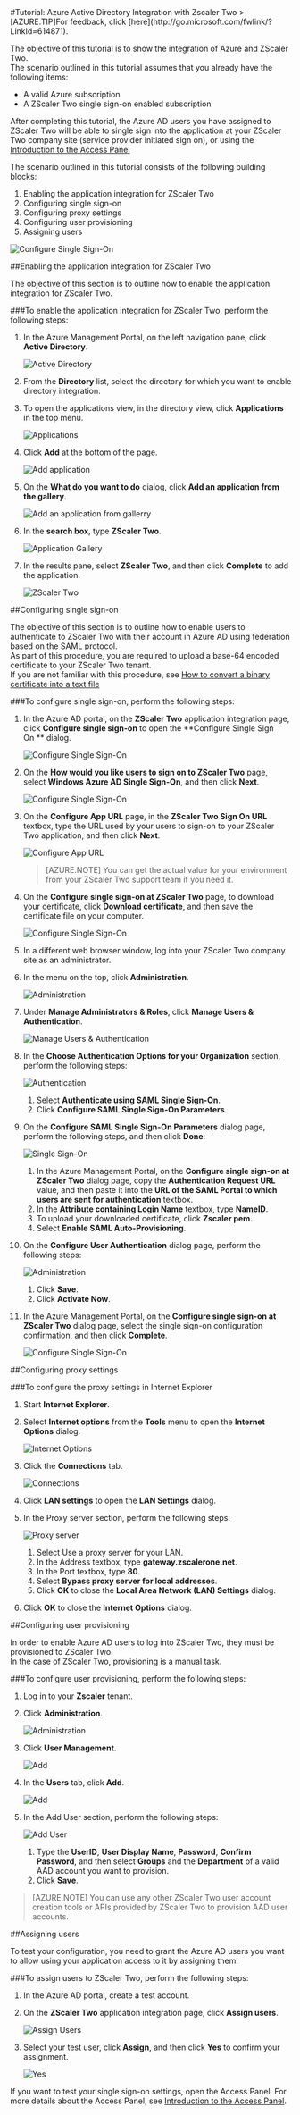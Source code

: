 <properties pageTitle="Tutorial: Azure Active Directory Integration with Zscaler Two | Windows Azure" description="Learn how to use Zscaler Two with Azure Active Directory to enable single sign-on, automated provisioning, and more!." services="active-directory" authors="MarkusVi"  documentationCenter="na" manager="stevenpo"/>
<tags ms.service="active-directory" ms.devlang="na" ms.topic="article" ms.tgt_pltfrm="na" ms.workload="identity" ms.date="08/01/2015" ms.author="markvi" />
#Tutorial: Azure Active Directory Integration with Zscaler Two
<!-- deleted by customization
>[AZURE.TIP]For feedback, click [here](https://social.msdn.microsoft.com/Forums/azure/zh-cn/f9daac7e-610d-461b-963d-4aeb1e187f48/tutorial-azure-active-directory-integration-with-zscaler-two?forum=WindowsAzureAD).
-->
<!-- keep by customization: begin -->
>[AZURE.TIP]For feedback, click [here](http://go.microsoft.com/fwlink/?LinkId=614871).
<!-- keep by customization: end -->
  
The objective of this tutorial is to show the integration of Azure and ZScaler Two.  
The scenario outlined in this tutorial assumes that you already have the following items:

-   A valid Azure subscription
-   A ZScaler Two single sign-on enabled subscription
  
After completing this tutorial, the Azure AD users you have assigned to ZScaler Two will be able to single sign into the application at your ZScaler Two company site (service provider initiated sign on), or using the [Introduction to the Access Panel](https://msdn.microsoft.com/zh-cn/library/dn308586)
  
The scenario outlined in this tutorial consists of the following building blocks:

1.  Enabling the application integration for ZScaler Two
2.  Configuring single sign-on
3.  Configuring proxy settings
4.  Configuring user provisioning
5.  Assigning users

![Configure Single Sign-On](./media/active-directory-saas-zscaler-two-tutorial/IC800199.png "Configure Single Sign-On")

##Enabling the application integration for ZScaler Two
  
The objective of this section is to outline how to enable the application integration for ZScaler Two.

###To enable the application integration for ZScaler Two, perform the following steps:

1.  In the Azure Management Portal, on the left navigation pane, click **Active Directory**.

    ![Active Directory](./media/active-directory-saas-zscaler-two-tutorial/IC700993.png "Active Directory")

2.  From the **Directory** list, select the directory for which you want to enable directory integration.

3.  To open the applications view, in the directory view, click **Applications** in the top menu.

    ![Applications](./media/active-directory-saas-zscaler-two-tutorial/IC700994.png "Applications")

4.  Click **Add** at the bottom of the page.

    ![Add application](./media/active-directory-saas-zscaler-two-tutorial/IC749321.png "Add application")

5.  On the **What do you want to do** dialog, click **Add an application from the gallery**.

    ![Add an application from gallerry](./media/active-directory-saas-zscaler-two-tutorial/IC749322.png "Add an application from gallerry")

6.  In the **search box**, type **ZScaler Two**.

    ![Application Gallery](./media/active-directory-saas-zscaler-two-tutorial/IC800200.png "Application Gallery")

7.  In the results pane, select **ZScaler Two**, and then click **Complete** to add the application.

    ![ZScaler Two](./media/active-directory-saas-zscaler-two-tutorial/IC800201.png "ZScaler Two")

##Configuring single sign-on
  
The objective of this section is to outline how to enable users to authenticate to ZScaler Two with their account in Azure AD using federation based on the SAML protocol.  
As part of this procedure, you are required to upload a base-64 encoded certificate to your ZScaler Two tenant.  
If you are not familiar with this procedure, see [How to convert a binary certificate into a text file](http://youtu.be/PlgrzUZ-Y1o)

###To configure single sign-on, perform the following steps:

1.  In the Azure AD portal, on the **ZScaler Two** application integration page, click **Configure single sign-on** to open the **Configure Single Sign On ** dialog.

    ![Configure Single Sign-On](./media/active-directory-saas-zscaler-two-tutorial/IC800202.png "Configure Single Sign-On")

2.  On the **How would you like users to sign on to ZScaler Two** page, select **Windows Azure AD Single Sign-On**, and then click **Next**.

    ![Configure Single Sign-On](./media/active-directory-saas-zscaler-two-tutorial/IC800203.png "Configure Single Sign-On")

3.  On the **Configure App URL** page, in the **ZScaler Two Sign On URL** textbox, type the URL used by your users to sign-on to your ZScaler Two application, and then click **Next**.

    ![Configure App URL](./media/active-directory-saas-zscaler-two-tutorial/IC800204.png "Configure App URL")

    >[AZURE.NOTE] You can get the actual value for your environment from your ZScaler Two support team if you need it.

4.  On the **Configure single sign-on at ZScaler Two** page, to download your certificate, click **Download certificate**, and then save the certificate file on your computer.

    ![Configure Single Sign-On](./media/active-directory-saas-zscaler-two-tutorial/IC800205.png "Configure Single Sign-On")

5.  In a different web browser window, log into your ZScaler Two company site as an administrator.

6.  In the menu on the top, click **Administration**.

    ![Administration](./media/active-directory-saas-zscaler-two-tutorial/IC800206.png "Administration")

7.  Under **Manage Administrators & Roles**, click **Manage Users & Authentication**.

    ![Manage Users & Authentication](./media/active-directory-saas-zscaler-two-tutorial/IC800207.png "Manage Users & Authentication")

8.  In the **Choose Authentication Options for your Organization** section, perform the following steps:

    ![Authentication](./media/active-directory-saas-zscaler-two-tutorial/IC800208.png "Authentication")

    1.  Select **Authenticate using SAML Single Sign-On**.
    2.  Click **Configure SAML Single Sign-On Parameters**.

9.  On the **Configure SAML Single Sign-On Parameters** dialog page, perform the following steps, and then click **Done**:

    ![Single Sign-On](./media/active-directory-saas-zscaler-two-tutorial/IC800209.png "Single Sign-On")

    1.  In the Azure Management Portal, on the **Configure single sign-on at ZScaler Two** dialog page, copy the **Authentication Request URL** value, and then paste it into the **URL of the SAML Portal to which users are sent for authentication** textbox.
    2.  In the **Attribute containing Login Name** textbox, type **NameID**.
    3.  To upload your downloaded certificate, click **Zscaler pem**.
    4.  Select **Enable SAML Auto-Provisioning**.

10. On the **Configure User Authentication** dialog page, perform the following steps:

    ![Administration](./media/active-directory-saas-zscaler-two-tutorial/IC800210.png "Administration")

    1.  Click **Save**.
    2.  Click **Activate Now**.

11. In the Azure Management Portal, on the **Configure single sign-on at ZScaler Two** dialog page, select the single sign-on configuration confirmation, and then click **Complete**.

    ![Configure Single Sign-On](./media/active-directory-saas-zscaler-two-tutorial/IC800211.png "Configure Single Sign-On")

##Configuring proxy settings

###To configure the proxy settings in Internet Explorer

1.  Start **Internet Explorer**.

2.  Select **Internet options** from the **Tools** menu to open the **Internet Options** dialog.

    ![Internet Options](./media/active-directory-saas-zscaler-two-tutorial/IC769492.png "Internet Options")

3.  Click the **Connections** tab.

    ![Connections](./media/active-directory-saas-zscaler-two-tutorial/IC769493.png "Connections")

4.  Click **LAN settings** to open the **LAN Settings** dialog.

5.  In the Proxy server section, perform the following steps:

    ![Proxy server](./media/active-directory-saas-zscaler-two-tutorial/IC769494.png "Proxy server")

    1.  Select Use a proxy server for your LAN.
    2.  In the Address textbox, type **gateway.zscalerone.net**.
    3.  In the Port textbox, type **80**.
    4.  Select **Bypass proxy server for local addresses**.
    5.  Click **OK** to close the **Local Area Network (LAN) Settings** dialog.

6.  Click **OK** to close the **Internet Options** dialog.

##Configuring user provisioning
  
In order to enable Azure AD users to log into ZScaler Two, they must be provisioned to ZScaler Two.  
In the case of ZScaler Two, provisioning is a manual task.

###To configure user provisioning, perform the following steps:

1.  Log in to your **Zscaler** tenant.

2.  Click **Administration**.

    ![Administration](./media/active-directory-saas-zscaler-two-tutorial/IC781035.png "Administration")

3.  Click **User Management**.

    ![Add](./media/active-directory-saas-zscaler-two-tutorial/IC781037.png "Add")

4.  In the **Users** tab, click **Add**.

    ![Add](./media/active-directory-saas-zscaler-two-tutorial/IC781037.png "Add")

5.  In the Add User section, perform the following steps:

    ![Add User](./media/active-directory-saas-zscaler-two-tutorial/IC781038.png "Add User")

    1.  Type the **UserID**, **User Display Name**, **Password**, **Confirm Password**, and then select **Groups** and the **Department** of a valid AAD account you want to provision.
    2.  Click **Save**.

>[AZURE.NOTE] You can use any other ZScaler Two user account creation tools or APIs provided by ZScaler Two to provision AAD user accounts.

##Assigning users
  
To test your configuration, you need to grant the Azure AD users you want to allow using your application access to it by assigning them.

###To assign users to ZScaler Two, perform the following steps:

1.  In the Azure AD portal, create a test account.

2.  On the **ZScaler Two** application integration page, click **Assign users**.

    ![Assign Users](./media/active-directory-saas-zscaler-two-tutorial/IC800212.png "Assign Users")

3.  Select your test user, click **Assign**, and then click **Yes** to confirm your assignment.

    ![Yes](./media/active-directory-saas-zscaler-two-tutorial/IC767830.png "Yes")
  
If you want to test your single sign-on settings, open the Access Panel. For more details about the Access Panel, see [Introduction to the Access Panel](https://msdn.microsoft.com/zh-cn/library/dn308586).